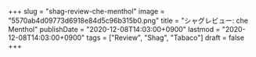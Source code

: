 +++
slug = "shag-review-che-menthol"
image = "5570ab4d09773d6918e84d5c96b315b0.png"
title = "シャグレビュー: che Menthol"
publishDate = "2020-12-08T14:03:00+0900"
lastmod = "2020-12-08T14:03:00+0900"
tags = ["Review", "Shag", "Tabaco"]
draft = false
+++
